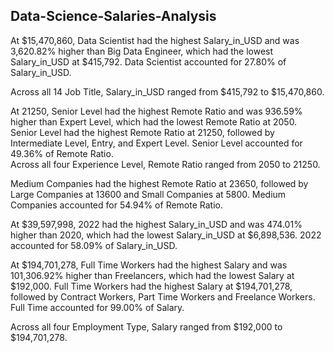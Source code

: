 ## Data-Science-Salaries-Analysis

At $15,470,860, Data Scientist had the highest Salary_in_USD and was 3,620.82% higher than Big Data Engineer, which had the lowest Salary_in_USD at $415,792.   Data Scientist accounted for 27.80% of Salary_in_USD.  

Across all 14 Job Title, Salary_in_USD ranged from $415,792 to $15,470,860.  

At 21250, Senior Level had the highest Remote Ratio and was 936.59% higher than Expert Level, which had the lowest Remote Ratio at 2050.  Senior Level had the highest Remote Ratio at 21250, followed by Intermediate Level, Entry, and Expert Level.  Senior Level accounted for 49.36% of Remote Ratio.  
Across all four Experience Level, Remote Ratio ranged from 2050 to 21250.  

Medium Companies had the highest Remote Ratio at 23650, followed by Large Companies at 13600 and Small Companies at 5800.  Medium Companies accounted for 54.94% of Remote Ratio.  

At $39,597,998, 2022 had the highest Salary_in_USD and was 474.01% higher than 2020, which had the lowest Salary_in_USD at $6,898,536. 
2022 accounted for 58.09% of Salary_in_USD.
  
At $194,701,278, Full Time Workers had the highest Salary and was 101,306.92% higher than Freelancers, which had the lowest Salary at $192,000.  Full Time Workers had the highest Salary at $194,701,278, followed by Contract Workers, Part Time Workers and Freelance Workers.  Full Time accounted for 99.00% of Salary.  

Across all four Employment Type, Salary ranged from $192,000 to $194,701,278.  
